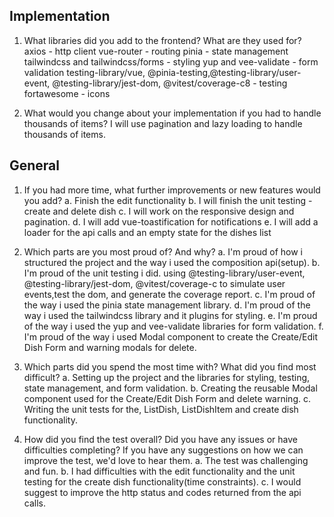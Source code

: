 ## Implementation

1. What libraries did you add to the frontend? What are they used for?
axios - http client
vue-router - routing
pinia - state management
tailwindcss and tailwindcss/forms - styling
yup and vee-validate - form validation
testing-library/vue, @pinia-testing,@testing-library/user-event, @testing-library/jest-dom, @vitest/coverage-c8  - testing
fortawesome - icons

2. What would you change about your implementation if you had to handle thousands of items?
I will use pagination and lazy loading to handle thousands of items.


## General

1. If you had more time, what further improvements or new features would you add?
a. Finish the edit functionality
b. I will finish the unit testing - create and delete dish
c. I will work on the responsive design and pagination.
d. I will add vue-toastification for notifications
e. I will add a loader for the api calls and an empty state for the dishes list


2. Which parts are you most proud of? And why?
a. I'm proud of how i structured the project and the way i used the composition api(setup).
b. I'm proud of the unit testing i did. using @testing-library/user-event, @testing-library/jest-dom, @vitest/coverage-c to simulate user events,test the dom, and generate the coverage report.
c. I'm proud of the way i used the pinia state management library.
d. I'm proud of the way i used the tailwindcss library and it plugins for styling.
e. I'm proud of the way i used the yup and vee-validate libraries for form validation.
f. I'm proud of the way i used Modal component to create the Create/Edit Dish Form  and warning modals for delete.


3. Which parts did you spend the most time with? What did you find most difficult?
a. Setting up the project and the libraries for styling, testing, state management, and form validation.
b. Creating the reusable Modal component used for the Create/Edit Dish Form and delete warning.
c. Writing the unit tests for the, ListDish, ListDishItem and create dish functionality.

4. How did you find the test overall? Did you have any issues or have difficulties completing? If you have any suggestions on how we can improve the test, we'd love to hear them.
a. The test was challenging and fun.
b. I had difficulties with the edit functionality and the unit testing for the create dish functionality(time constraints).
c. I would suggest to improve the http status and codes returned from the api calls.
